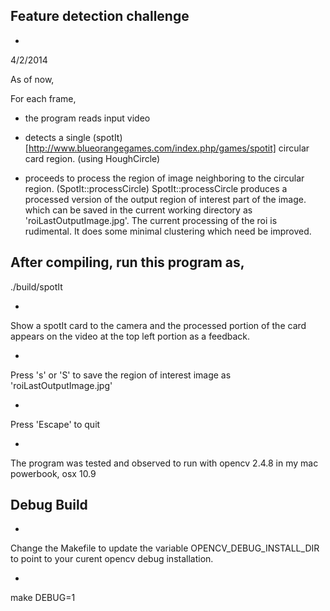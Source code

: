 

## Feature detection challenge  


*
4/2/2014

As of now,

For each frame,

- the program reads input video


- detects a single (spotIt)[http://www.blueorangegames.com/index.php/games/spotit] circular card region. (using HoughCircle)

- proceeds to process the region of image neighboring to the circular region. (SpotIt::processCircle) SpotIt::processCircle produces a processed version of the output region of interest part of the image.
which can be saved in the current working directory as 'roiLastOutputImage.jpg'. The current processing of the roi is rudimental. It
does some minimal clustering which need be improved.


## After compiling, run this program as,

./build/spotIt

*
Show a spotIt card to the camera and the processed portion of the card appears on the video at the top left portion as a feedback.

*
Press 's' or 'S' to save the region of interest image as 'roiLastOutputImage.jpg'

*
Press 'Escape' to quit

*
The program was tested and observed to run with opencv 2.4.8 in my mac powerbook, osx 10.9

## Debug Build

*
Change the Makefile to update the variable OPENCV_DEBUG_INSTALL_DIR to point to your curent opencv debug installation.

*
make DEBUG=1


